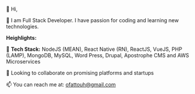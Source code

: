 
<!---
ofattouh/ofattouh is a ✨ special ✨ repository because its `README.md` (this file) appears on your GitHub profile.
You can click the Preview link to take a look at your changes.
--->

👋 Hi, 

👀 I am Full Stack Developer. I have passion for coding and learning new technologies. 

<b>Heighlights:</b>

🌱 <b>Tech Stack:</b> NodeJS (MEAN), React Native (RN), ReactJS, VueJS, PHP (LAMP), MongoDB, MySQL, Word Press, Drupal, Apostrophe CMS and AWS Microservices 

💞️ Looking to collaborate on promising platforms and startups

📫 You can reach me at: ofattouh@gmail.com
